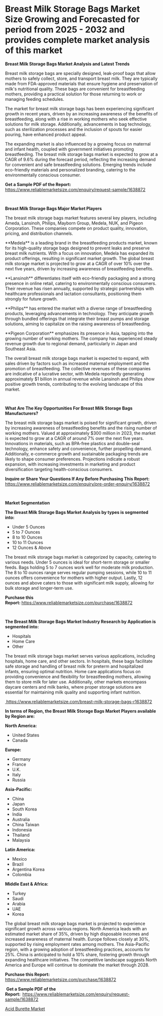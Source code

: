 <p><h1>Breast Milk Storage Bags Market Size Growing and Forecasted for period from 2025 - 2032 and provides complete market analysis of this market</h1></p><p><strong>Breast Milk Storage Bags Market Analysis and Latest Trends</strong></p>
<p><p>Breast milk storage bags are specially designed, leak-proof bags that allow mothers to safely collect, store, and transport breast milk. They are typically made from FDA-approved materials that ensure hygiene and preservation of milk's nutritional quality. These bags are convenient for breastfeeding mothers, providing a practical solution for those returning to work or managing feeding schedules.</p><p>The market for breast milk storage bags has been experiencing significant growth in recent years, driven by an increasing awareness of the benefits of breastfeeding, along with a rise in working mothers who seek effective solutions for milk storage. Additionally, advancements in bag technology, such as sterilization processes and the inclusion of spouts for easier pouring, have enhanced product appeal. </p><p>The expanding market is also influenced by a growing focus on maternal and infant health, coupled with government initiatives promoting breastfeeding. The breast milk storage bags market is expected to grow at a CAGR of 9.6% during the forecast period, reflecting the increasing demand for convenient and safe breastfeeding solutions. Emerging trends include eco-friendly materials and personalized branding, catering to the environmentally conscious consumer.</p></p>
<p><strong>Get a Sample PDF of the Report:&nbsp;</strong> <a href="https://www.reliablemarketsize.com/enquiry/request-sample/1638872?utm_campaign=3205&utm_medium=2&utm_source=Github&utm_content=ia&utm_term=04042025&utm_id=breast-milk-storage-bags">https://www.reliablemarketsize.com/enquiry/request-sample/1638872</a></p>
<p>&nbsp;</p>
<p><strong>Breast Milk Storage Bags Major Market Players</strong></p>
<p><p>The breast milk storage bags market features several key players, including Ameda, Lansinoh, Philips, Mayborn Group, Medela, NUK, and Pigeon Corporation. These companies compete on product quality, innovation, pricing, and distribution channels.</p><p>**Medela** is a leading brand in the breastfeeding products market, known for its high-quality storage bags designed to prevent leaks and preserve breast milk nutrients. With a focus on innovation, Medela has expanded its product offerings, resulting in significant market growth. The global breast milk storage market is projected to grow at a CAGR of over 10% over the next five years, driven by increasing awareness of breastfeeding benefits.</p><p>**Lansinoh** differentiates itself with eco-friendly packaging and a strong presence in online retail, catering to environmentally conscious consumers. Their revenue has risen annually, supported by strategic partnerships with healthcare professionals and lactation consultants, positioning them strongly for future growth.</p><p>**Philips** has entered the market with a diverse range of breastfeeding products, leveraging advancements in technology. They anticipate growth through bundled offerings that integrate their breast pumps and storage solutions, aiming to capitalize on the raising awareness of breastfeeding.</p><p>**Pigeon Corporation** emphasizes its presence in Asia, tapping into the growing number of working mothers. The company has experienced steady revenue growth due to regional demand, particularly in Japan and Southeast Asia.</p><p>The overall breast milk storage bags market is expected to expand, with sales driven by factors such as increased maternal employment and the promotion of breastfeeding. The collective revenues of these companies are indicative of a lucrative sector, with Medela reportedly generating approximately $1 billion in annual revenue while Lansinoh and Philips show positive growth trends, contributing to the evolving landscape of this market.</p></p>
<p>&nbsp;</p>
<p><strong>What Are The Key Opportunities For Breast Milk Storage Bags Manufacturers?</strong></p>
<p><p>The breast milk storage bags market is poised for significant growth, driven by increasing awareness of breastfeeding benefits and the rising number of working mothers. Valued at approximately $300 million in 2023, the market is expected to grow at a CAGR of around 7% over the next five years. Innovations in materials, such as BPA-free plastics and double-seal technology, enhance safety and convenience, further propelling demand. Additionally, e-commerce growth and sustainable packaging trends are likely to shape consumer preferences. Projections indicate a robust expansion, with increasing investments in marketing and product diversification targeting health-conscious consumers.</p></p>
<p><strong>Inquire or Share Your Questions If Any Before Purchasing This Report:</strong> <a href="https://www.reliablemarketsize.com/enquiry/pre-order-enquiry/1638872?utm_campaign=3205&utm_medium=2&utm_source=Github&utm_content=ia&utm_term=04042025&utm_id=breast-milk-storage-bags">https://www.reliablemarketsize.com/enquiry/pre-order-enquiry/1638872</a></p>
<p>&nbsp;</p>
<p><strong>Market Segmentation</strong></p>
<p><strong>The Breast Milk Storage Bags Market Analysis by types is segmented into:</strong></p>
<p><ul><li>Under 5 Ounces</li><li>5 to 7 Ounces</li><li>8 to 10 Ounces</li><li>10 to 11 Ounces</li><li>12 Ounces & Above</li></ul></p>
<p><p>The breast milk storage bags market is categorized by capacity, catering to various needs. Under 5 ounces is ideal for short-term storage or smaller feeds. Bags holding 5 to 7 ounces work well for moderate milk production. The 8 to 10 ounces range serves regular pumping sessions, while 10 to 11 ounces offers convenience for mothers with higher output. Lastly, 12 ounces and above caters to those with significant milk supply, allowing for bulk storage and longer-term use.</p></p>
<p><strong>Purchase this Report:&nbsp;</strong><a href="https://www.reliablemarketsize.com/purchase/1638872?utm_campaign=3205&utm_medium=2&utm_source=Github&utm_content=ia&utm_term=04042025&utm_id=breast-milk-storage-bags">https://www.reliablemarketsize.com/purchase/1638872</a></p>
<p>&nbsp;</p>
<p><strong>The Breast Milk Storage Bags Market Industry Research by Application is segmented into:</strong></p>
<p><ul><li>Hospitals</li><li>Home Care</li><li>Other</li></ul></p>
<p><p>The breast milk storage bags market serves various applications, including hospitals, home care, and other sectors. In hospitals, these bags facilitate safe storage and handling of breast milk for preterm and hospitalized infants, ensuring optimal nutrition. Home care applications focus on providing convenience and flexibility for breastfeeding mothers, allowing them to store milk for later use. Additionally, other markets encompass daycare centers and milk banks, where proper storage solutions are essential for maintaining milk quality and supporting infant nutrition.</p></p>
<p><a href="https://www.reliablemarketsize.com/breast-milk-storage-bags-r1638872?utm_campaign=3205&utm_medium=2&utm_source=Github&utm_content=ia&utm_term=04042025&utm_id=breast-milk-storage-bags">&nbsp;https://www.reliablemarketsize.com/breast-milk-storage-bags-r1638872</a></p>
<p><strong>In terms of Region, the Breast Milk Storage Bags Market Players available by Region are:</strong></p>
<p>
    <p> <strong> North America: </strong>
        <ul>
            <li>United States</li>
            <li>Canada</li>
        </ul>
        </p> 
    <p> <strong> Europe: </strong>
        <ul>
            <li>Germany</li>
            <li>France</li>
            <li>U.K.</li>
            <li>Italy</li>
            <li>Russia</li>
        </ul>
        </p> 
    <p> <strong> Asia-Pacific: </strong>
        <ul>
            <li>China</li>
            <li>Japan</li>
            <li>South Korea</li>
            <li>India</li>
            <li>Australia</li>
            <li>China Taiwan</li>
            <li>Indonesia</li>
            <li>Thailand</li>
            <li>Malaysia</li>
        </ul>
        </p> 
    <p> <strong> Latin America: </strong>
        <ul>
            <li>Mexico</li>
            <li>Brazil</li>
            <li>Argentina Korea</li>
            <li>Colombia</li>
        </ul>
        </p> 
    <p> <strong> Middle East & Africa: </strong>
        <ul>
            <li>Turkey</li>
            <li>Saudi</li>
            <li>Arabia</li>
            <li>UAE</li>
            <li>Korea</li>
        </ul>
    </p>
    </p>
<p><p>The global breast milk storage bags market is projected to experience significant growth across various regions. North America leads with an estimated market share of 35%, driven by high disposable incomes and increased awareness of maternal health. Europe follows closely at 30%, supported by rising employment rates among mothers. The Asia-Pacific region, with a growing adoption of breastfeeding practices, accounts for 25%. China is anticipated to hold a 10% share, fostering growth through expanding healthcare initiatives. The competitive landscape suggests North America and Europe will continue to dominate the market through 2028.</p></p>
<p><strong>Purchase this Report: </strong><a href="https://www.reliablemarketsize.com/purchase/1638872?utm_campaign=3205&utm_medium=2&utm_source=Github&utm_content=ia&utm_term=04042025&utm_id=breast-milk-storage-bags">https://www.reliablemarketsize.com/purchase/1638872</a></p>
<p>&nbsp;<strong>Get a Sample PDF of the Report:&nbsp;&nbsp;</strong><a href="https://www.reliablemarketsize.com/enquiry/request-sample/1638872?utm_campaign=3205&utm_medium=2&utm_source=Github&utm_content=ia&utm_term=04042025&utm_id=breast-milk-storage-bags">https://www.reliablemarketsize.com/enquiry/request-sample/1638872</a></p>
<p><strong></strong></p>
<p><p><a href="https://github.com/donkalucine10/Market-Research-Report-List-1/blob/main/acid-burette-market.md?utm_campaign=3205&utm_medium=2&utm_source=Github&utm_content=ia&utm_term=04042025&utm_id=breast-milk-storage-bags">Acid Burette Market</a></p></p>
